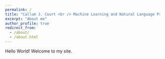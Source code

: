 ```yaml
---
permalink: /
title: "Callum J. Court <br /> Machine Learning and Natural Language Processing Enthusiast. "
excerpt: "About me"
author_profile: true
redirect_from: 
  - /about/
  - /about.html
---
```

Hello World! Welcome to my site.